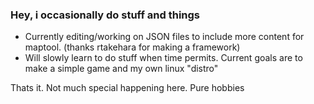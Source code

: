 ### Hey, i occasionally do stuff and things
- Currently editing/working on JSON files to include more content for maptool. (thanks rtakehara for making a framework)
- Will slowly learn to do stuff when time permits. Current goals are to make a simple game and my own linux "distro"

Thats it. Not much special happening here. Pure hobbies
<!--
**LevelsOfLols/LevelsOfLols** is a ✨ _special_ ✨ repository because its `README.md` (this file) appears on your GitHub profile.

Here are some ideas to get you started:

- 🔭 I’m currently working on ...
- 🌱 I’m currently learning ...
- 👯 I’m looking to collaborate on ...
- 🤔 I’m looking for help with ...
- 💬 Ask me about ...
- 📫 How to reach me: ...
- 😄 Pronouns: ...
- ⚡ Fun fact: ...
-->
